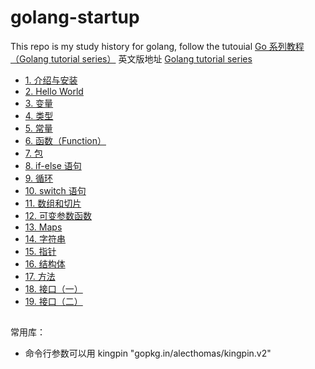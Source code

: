 # golang-startup

This repo is my study history for golang, follow the tutouial [Go 系列教程（Golang tutorial series）](https://studygolang.com/subject/2)
英文版地址 [Golang tutorial series](https://golangbot.com/learn-golang-series/)

- [ 1. 介绍与安装](chap01/chap01.md)
- [ 2. Hello World](chap02/chap02.md)
- [ 3. 变量](chap03/chap03.md)
- [ 4. 类型](chap04/chap04.md)
- [ 5. 常量](chap05/chap05.md)
- [ 6. 函数（Function）](chap06/chap06.md)
- [ 7. 包](chap07/chap07.md)
- [ 8. if-else 语句](chap08/chap08.md)
- [ 9. 循环](chap09/chap09.md)
- [ 10. switch 语句](chap10/chap10.md)
- [ 11. 数组和切片](chap11/chap11.md)
- [ 12. 可变参数函数 ](chap12/chap12.md)
- [ 13. Maps ](chap13/chap13.md)
- [ 14. 字符串  ](chap14/chap14.md)
- [ 15. 指针   ](chap15/chap15.md)
- [ 16. 结构体    ](chap16/chap16.md)
- [ 17. 方法     ](chap17/chap17.md)
- [ 18. 接口（一）     ](chap18/chap18.md)
- [ 19. 接口（二）     ](chap19/chap19.md)

## 


常用库：

-  命令行参数可以用 kingpin "gopkg.in/alecthomas/kingpin.v2"
